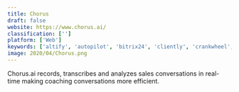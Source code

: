 ```yaml
---
title: Chorus
draft: false 
website: https://www.chorus.ai/
classification: ['']
platform: ['Web']
keywords: ['altify', 'autopilot', 'bitrix24', 'cliently', 'crankwheel', 'freshsales_crm', 'highspot', 'kixie', 'pandadoc', 'phoneburner', 'pipedrive', 'repsly', 'sales_rabbit', 'salesforce_sales_cloud', 'seismic', 'signalhire', 'whatfix', 'zoho_crm', 'amocrm']
image: 2020/04/Chorus.png
---
```

Chorus.ai records, transcribes and analyzes sales conversations in real-time making coaching conversations more efficient.